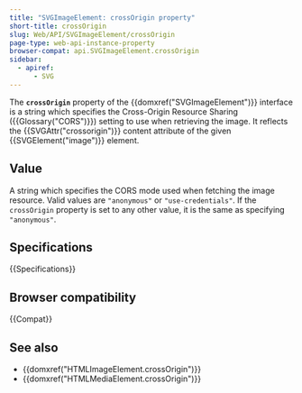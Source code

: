 ```yaml
---
title: "SVGImageElement: crossOrigin property"
short-title: crossOrigin
slug: Web/API/SVGImageElement/crossOrigin
page-type: web-api-instance-property
browser-compat: api.SVGImageElement.crossOrigin
sidebar:
  - apiref:
      - SVG
---
```


The **`crossOrigin`** property of the {{domxref("SVGImageElement")}} interface is a string which specifies the Cross-Origin Resource Sharing ({{Glossary("CORS")}}) setting to use when retrieving the image. It reflects the {{SVGAttr("crossorigin")}} content attribute of the given {{SVGElement("image")}} element.

## Value

A string which specifies the CORS mode used when fetching the image resource. Valid values are `"anonymous"` or `"use-credentials"`. If the `crossOrigin` property is set to any other value, it is the same as specifying `"anonymous"`.

## Specifications

{{Specifications}}

## Browser compatibility

{{Compat}}

## See also

- {{domxref("HTMLImageElement.crossOrigin")}}
- {{domxref("HTMLMediaElement.crossOrigin")}}
